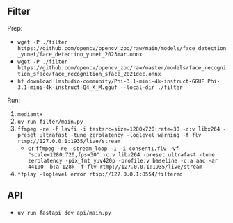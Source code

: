 ## Filter

Prep:

- `wget -P ./filter https://github.com/opencv/opencv_zoo/raw/main/models/face_detection_yunet/face_detection_yunet_2023mar.onnx`
- `wget -P ./filter https://github.com/opencv/opencv_zoo/raw/master/models/face_recognition_sface/face_recognition_sface_2021dec.onnx`
- `hf download lmstudio-community/Phi-3.1-mini-4k-instruct-GGUF Phi-3.1-mini-4k-instruct-Q4_K_M.gguf --local-dir ./filter`

Run:

1. `mediamtx`
2. `uv run filter/main.py`
3. `ffmpeg -re -f lavfi -i testsrc=size=1280x720:rate=30 -c:v libx264 -preset ultrafast -tune zerolatency -loglevel warning -f flv rtmp://127.0.0.1:1935/live/stream`
    - or `ffmpeg -re -stream_loop -1 -i consent1.flv -vf "scale=1280:720,fps=30" -c:v libx264 -preset ultrafast -tune zerolatency -pix_fmt yuv420p -profile:v baseline -c:a aac -ar 44100 -b:a 128k -f flv rtmp://127.0.0.1:1935/live/stream`
4. `ffplay -loglevel error rtsp://127.0.0.1:8554/filtered`

## API

- `uv run fastapi dev api/main.py`
